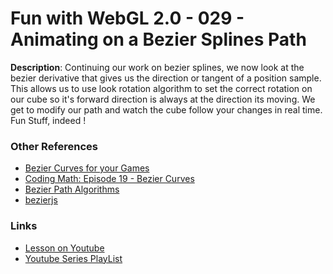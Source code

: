 # Fun with WebGL 2.0 - 029 - Animating on a Bezier Splines Path
**Description**:
Continuing our work on bezier splines, we now look at the bezier derivative that gives us the direction or tangent of a position sample. This allows us to use look rotation algorithm to set the correct rotation on our cube so it's forward direction is always at the direction its moving. We get to modify our path and watch the cube follow your changes in real time. Fun Stuff, indeed !

### Other References
* [Bezier Curves for your Games](http://devmag.org.za/2011/04/05/bzier-curves-a-tutorial/)
* [Coding Math: Episode 19 - Bezier Curves](https://www.youtube.com/watch?v=dXECQRlmIaE)
* [Bezier Path Algorithms](http://devmag.org.za/2011/06/23/bzier-path-algorithms/)
* [bezierjs](http://pomax.github.io/bezierjs/)

### Links
* [Lesson on Youtube](https://youtu.be/MriJ4fTc_Tc)
* [Youtube Series PlayList](https://www.youtube.com/playlist?list=PLMinhigDWz6emRKVkVIEAaePW7vtIkaIF)
